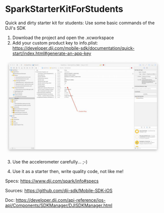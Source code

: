 # SparkStarterKitForStudents
Quick and dirty starter kit for students: Use some basic commands of the DJI's SDK

1) Download the project and open the .xcworkspace
2) Add your custom product key to info.plist: https://developer.dji.com/mobile-sdk/documentation/quick-start/index.html#generate-an-app-key

![Screenshot](https://github.com/AlbanPerli/SparkStarterKitForStudents/blob/master/Sans%20titre.jpg)

3) Use the accelerometer carefully... ;-)

4) Use it as a starter then, write quality code, not like me!

Specs:
https://www.dji.com/spark/info#specs

Sources:
https://github.com/dji-sdk/Mobile-SDK-iOS

Doc:
https://developer.dji.com/api-reference/ios-api/Components/SDKManager/DJISDKManager.html
